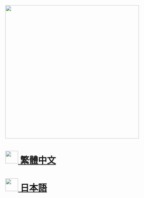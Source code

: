 <img src="https://i.imgur.com/NxDAsy5.png" width="420"/>

<h1><a href="/zh_tw"><img src="https://i.imgur.com/WvLnLJr.png" width="40"/> 繁體中文</a></h1>
<h1><a href="/zh_tw"><img src="https://i.imgur.com/zg0gGwb.png" width="40"/> 日本語</a></h1>
